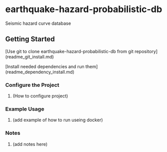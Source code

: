 # earthquake-hazard-probabilistic-db
Seismic hazard curve database

Getting Started
---------------
[Use git to clone earthquake-hazard-probabilistic-db from git repository]
(readme_git_install.md)

[Install needed dependencies and run them] (readme_dependency_install.md)

### Configure the Project ###
1. (How to configure project)

### Example Usage ###
1. (add example of how to run useing docker)

### Notes ###
1. (add notes here)
